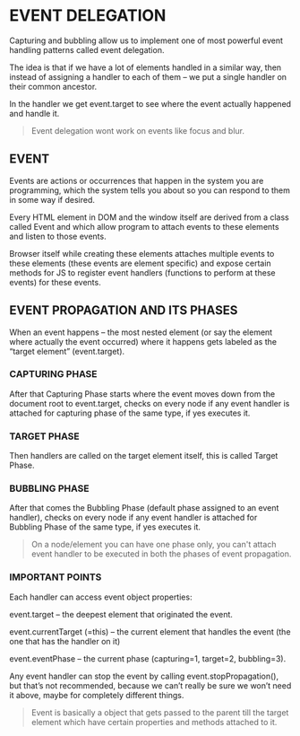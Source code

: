 # EVENT DELEGATION

Capturing and bubbling allow us to implement one of most powerful event handling patterns called event delegation.

The idea is that if we have a lot of elements handled in a similar way, then instead of assigning a handler to each of them – we put a single handler on their common ancestor.

In the handler we get event.target to see where the event actually happened and handle it.

> Event delegation wont work on events like focus and blur.

## EVENT

Events are actions or occurrences that happen in the system you are programming, which the system tells you about so you can respond to them in some way if desired.

Every HTML element in DOM and the window itself are derived from a class called Event and which allow program to attach events to these elements and listen to those events.

Browser itself while creating these elements attaches multiple events to these elements (these events are element specific) and expose certain methods for JS to register event handlers (functions to perform at these events) for these events.

## EVENT PROPAGATION AND ITS PHASES

When an event happens – the most nested element (or say the element where actually the event occurred) where it happens gets labeled as the “target element” (event.target).

### CAPTURING PHASE

After that Capturing Phase starts where the event moves down from the document root to event.target, checks on every node if any event handler is attached for capturing phase of the same type, if yes executes it.

### TARGET PHASE

Then handlers are called on the target element itself, this is called Target Phase.

### BUBBLING PHASE

After that comes the Bubbling Phase (default phase assigned to an event handler), checks on every node if any event handler is attached for Bubbling Phase of the same type, if yes executes it.

> On a node/element you can have one phase only, you can't attach event handler to be executed in both the phases of event propagation.

### IMPORTANT POINTS

Each handler can access event object properties:

event.target – the deepest element that originated the event.

event.currentTarget (=this) – the current element that handles the event (the one that has the handler on it)

event.eventPhase – the current phase (capturing=1, target=2, bubbling=3).

Any event handler can stop the event by calling event.stopPropagation(), but that’s not recommended, because we can’t really be sure we won’t need it above, maybe for completely different things.

> Event is basically a object that gets passed to the parent till the target element which have certain properties and methods attached to it.
